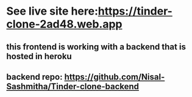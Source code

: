 <h1>See live site here:<a href='https://tinder-clone-2ad48.web.app'>https://tinder-clone-2ad48.web.app</a></h1>
<h2>this frontend is working with a backend that is hosted in heroku</h2>
<h2>backend repo: <a href='https://github.com/Nisal-Sashmitha/Tinder-clone-backend'>https://github.com/Nisal-Sashmitha/Tinder-clone-backend</a></h2>
